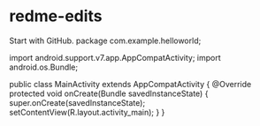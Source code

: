 # redme-edits
Start with GitHub.
package com.example.helloworld;

import android.support.v7.app.AppCompatActivity;
import android.os.Bundle;

public class MainActivity extends AppCompatActivity {
   @Override
   protected void onCreate(Bundle savedInstanceState) {
      super.onCreate(savedInstanceState);
      setContentView(R.layout.activity_main);
   }
}
